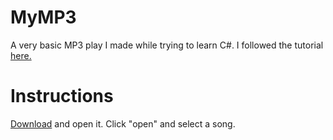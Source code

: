 # MyMP3
A very basic MP3 play I made while trying to learn C#. 
I followed the tutorial [here.](https://www.caveofprogramming.com/c-sharp-tutorial/c-for-beginners-make-your-own-mp3-player-free.html)

# Instructions
[Download](https://www.dropbox.com/sh/vadu5g9jewxfr34/AAAR9_BgvA9fmhR40Re5Sybva?dl=0) and open it.
Click "open" and select a song.
